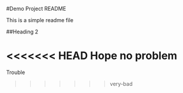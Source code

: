 #Demo Project README

This is a simple readme file

##Heading 2

<<<<<<< HEAD
Hope no problem
=======
Trouble
>>>>>>> very-bad

